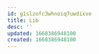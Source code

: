 ```yaml
---
id: g1slzofc3whnoiq7uwdixve
title: Lib
desc: ''
updated: 1668386948100
created: 1668386948100
---
```

